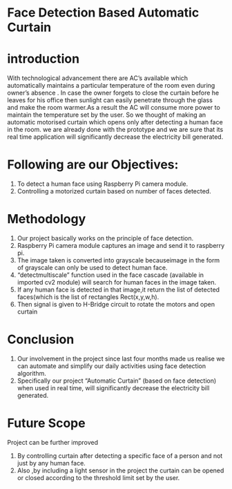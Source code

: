 # **Face Detection Based Automatic Curtain**
# introduction
With technological advancement there are AC’s available which automatically maintains a particular temperature of the room even during owner’s absence . In case the owner forgets to close the curtain before he leaves for his office then sunlight can easily penetrate through the glass and make the room warmer.As a result the AC will consume more power to maintain the temperature set by the user.
So we thought of making an automatic motorised curtain which opens only after detecting a human face in the room. we are already done with the prototype and we are sure that its real time application will significantly decrease the electricity bill generated.

# Following are our Objectives:
1. To detect a human face using Raspberry Pi camera module.
2. Controlling a motorized curtain based on number of faces detected.

# Methodology
1. Our project basically works on the principle of face detection.
2. Raspberry Pi camera module captures an image and send it to raspberry pi.
3. The image taken is converted into grayscale becauseimage in the form of grayscale can only be used to detect human face.
4. “detectmultiscale” function used in the face cascade (available in imported cv2 module) will search for human faces in the image taken.
5. If any human face is detected in that image,it return the list of detected faces(which is the list of rectangles Rect(x,y,w,h).
6. Then signal is given to H-Bridge circuit to rotate the motors and open curtain

# Conclusion
1. Our involvement in the project since last four months made us realise we can automate and simplify our daily activities using face detection algorithm.
2. Specifically our project “Automatic Curtain” (based on face detection) when used in real time, will significantly decrease the electricity bill generated.

# Future Scope
Project can be further improved 
1. By controlling curtain after detecting a specific face of a person and not just by any human face.
2. Also ,by including a light sensor in the project the curtain can be opened or closed according to the threshold limit set by the user. 


